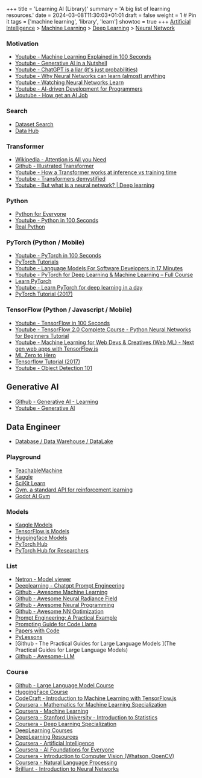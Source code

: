 +++
title = 'Learning AI (Library)'
summary = 'A big list of learning resources.'
date = 2024-03-08T11:30:03+01:01
draft = false
weight = 1 # Pin it
tags = ['machine learning', 'library', 'learn']
showtoc = true
+++
[Artificial Intelligence](https://en.wikipedia.org/wiki/Artificial_intelligence) >
[Machine Learning](https://en.wikipedia.org/wiki/Machine_learning) >
[Deep Learning](https://en.wikipedia.org/wiki/Deep_learning) >
[Neural Network](https://en.wikipedia.org/wiki/Neural_network_(machine_learning))

### Motivation
- [Youtube - Machine Learning Explained in 100 Seconds ](https://www.youtube.com/watch?v=PeMlggyqz0Y9)
- [Youtube - Generative AI in a Nutshell](https://www.youtube.com/watch?v=2IK3DFHRFfw)
- [Youtube - ChatGPT is a liar (it's just probabilities)](https://www.youtube.com/watch?v=m5iOW0llVMg&t=457s)
- [Youtube - Why Neural Networks can learn (almost) anything](https://www.youtube.com/watch?v=0QczhVg5HaI)
- [Youtube - Watching Neural Networks Learn](https://www.youtube.com/watch?v=TkwXa7Cvfr8)
- [Youtube - AI-driven Development for Programmers](https://www.youtube.com/watch?v=iO1mwxPNP5A)
- [Uoutube - How get an AI Job](https://www.youtube.com/watch?v=45bef40Ypi8)

### Search

- [Dataset Search](https://datasetsearch.research.google.com/)
- [Data Hub](https://datahub.io/)

### Transformer
- [Wikipedia - Attention is All you Need](https://en.wikipedia.org/wiki/Attention_Is_All_You_Need)
- [Github - Illustrated Transformer](https://jalammar.github.io/illustrated-transformer/)
- [Youtube - How a Transformer works at inference vs training time](https://www.youtube.com/watch?v=IGu7ivuy1Ag)
- [Youtube - Transformers demystified](https://www.youtube.com/watch?v=C6ZszXYPDDw)
- [Youtube - But what is a neural network? | Deep learning](https://www.youtube.com/watch?v=aircAruvnKk&list=PLZHQObOWTQDNU6R1_67000Dx_ZCJB-3pi&index=1)

### Python
- [Python for Everyone](https://www.py4e.com/)
- [Youtube - Python in 100 Seconds](https://www.youtube.com/watch?v=x7X9w_GIm1s/)
- [Real Python](https://realpython.com/)

### PyTorch (Python / Mobile)
- [Youtube - PyTorch in 100 Seconds](https://www.youtube.com/watch?v=ORMx45xqWkA/)
- [PyTorch Tutorials](https://pytorch.org/tutorials/)
- [Youtube - Language Models For Software Developers in 17 Minutes](https://www.youtube.com/watch?v=tL1zltXuHO8/)
- [Youtube - PyTorch for Deep Learning & Machine Learning – Full Course](https://www.youtube.com/watch?v=V_xro1bcAuA/)
- [Learn PyTorch](https://www.learnpytorch.io/)
- [Youtube - Learn PyTorch for deep learning in a day](https://www.youtube.com/watch?v=Z_ikDlimN6A)
- [PyTorch Tutorial (2017)](https://github.com/MorvanZhou/PyTorch-Tutorial)

### TensorFlow (Python / Javascript / Mobile)
- [Youtube - TensorFlow in 100 Seconds](https://www.youtube.com/watch?v=i8NETqtGHms)
- [Youtube - TensorFlow 2.0 Complete Course - Python Neural Networks for Beginners Tutorial](https://www.youtube.com/watch?v=tPYj3fFJGjk)
- [Youtube - Machine Learning for Web Devs & Creatives (Web ML) - Next gen web apps with TensorFlow.js](https://www.youtube.com/watch?v=TuYbgZ59Kpg&list=PLOU2XLYxmsILr3HQpqjLAUkIPa5EaZiui)
- [ML Zero to Hero](https://www.youtube.com/watch?v=KNAWp2S3w94&list=PLQY2H8rRoyvwWuPiWnuTDBHe7I0fMSsfO)
- [Tensorflow Tutorial (2017)](https://github.com/MorvanZhou/Tensorflow-Tutorial)
- [Youtube - Object Detection 101](https://www.youtube.com/watch?v=WgPbbWmnXJ8)

## Generative AI
- [Github - Generative AI - Learning](https://github.com/Yash-Kavaiya/GenAI-Learning)
- [Youtube - Generative AI](https://www.youtube.com/watch?v=mEsleV16qdo)

## Data Engineer
- [Database / Data Warehouse / DataLake](https://www.youtube.com/watch?v=-bSkREem8dM)

### Playground
- [TeachableMachine](https://teachablemachine.withgoogle.com/)
- [Kaggle](https://www.kaggle.com/)
- [SciKit Learn](https://scikit-learn.org/stable/index.html/)
- [Gym, a standard API for reinforcement learning](https://www.gymlibrary.dev/)
- [Godot AI Gym](https://lupoglaz.github.io/GodotAIGym/)

### Models
- [Kaggle Models](https://www.kaggle.com/models?tfhub-redirect=true&query=number&framework=tfJs)
- [TensorFlow.js Models](https://www.tensorflow.org/js/models)
- [Huggingface Models](https://huggingface.co/models)
- [PyTorch Hub](https://pytorch.org/hub/)
- [PyTorch Hub for Researchers](https://pytorch.org/hub/research-models)

### List
- [Netron - Model viewer](https://github.com/lutzroeder/netron?tab=readme-ov-file)
- [Deeplearning - Chatgpt Prompt Engineering](https://www.deeplearning.ai/short-courses/chatgpt-prompt-engineering-for-developers/)
- [Github - Awesome Machine Learning](https://github.com/josephmisiti/awesome-machine-learning)
- [Github - Awesome Neural Radiance Field](https://github.com/awesome-NeRF/awesome-NeRF/)
- [Github - Awesome Neural Programming](https://github.com/andrewliao11/awesome-neural-programming/)
- [Github - Awesome NN Optimization](https://github.com/harsh306/awesome-nn-optimization/)
- [Prompt Engineering: A Practical Example](https://realpython.com/practical-prompt-engineering/)
- [Prompting Guide for Code Llama](https://www.promptingguide.ai/models/code-llama.en/)
- [Papers with Code](https://paperswithcode.com/)
- [PyLessons](https://www.pylessons.com/)
- [Github - The Practical Guides for Large Language Models ](The Practical Guides for Large Language Models)
- [Github - Awesome-LLM](https://github.com/Hannibal046/Awesome-LLM)

### Course
- [Github - Large Language Model Course](https://github.com/mlabonne/llm-course)
- [HuggingFace Course](https://huggingface.co/learn/nlp-course/chapter1/1)
- [CodeCraft - Introduction to Machine Learning with TensorFlow.js](https://codecraft.tv/courses/tensorflowjs/introduction/introduction/)
- [Coursera - Mathematics for Machine Learning Specialization](www.coursera.org/specializations/mathematics-machine-learning)
- [Coursera - Machine Learning](https://www.coursera.org/browse/data-science/machine-learning)
- [Coursera - Stanford University - Introduction to Statistics](https://www.coursera.org/learn/stanford-statistics)
- [Coursera - Deep Learning Specialization](https://www.coursera.org/specializations/deep-learning)
- [DeepLearning Courses](https://www.deeplearning.ai/courses/)
- [DeepLearning Resources](https://www.deeplearning.ai/resources/)
- [Coursera - Artificial Intelligence](https://www.coursera.org/courses?query=artificial%20intelligence)
- [Coursera - AI Foundations for Everyone](https://www.coursera.org/specializations/ai-foundations-for-everyone)
- [Coursera - Introduction to Computer Vision (Whatson, OpenCV)](https://www.coursera.org/learn/introduction-computer-vision-watson-opencv)
- [Coursera - Natural Language Processing](https://www.coursera.org/specializations/natural-language-processing)
- [Brilliant - Introduction to Neural Networks](https://brilliant.org/courses/intro-neural-networks/)
